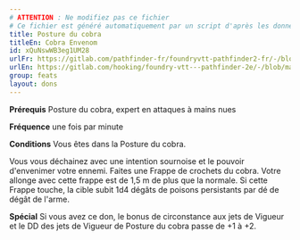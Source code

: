 ```yaml
---
# ATTENTION : Ne modifiez pas ce fichier
# Ce fichier est généré automatiquement par un script d'après les données du module Foundry VTT officiel et de sa traduction
title: Posture du cobra
titleEn: Cobra Envenom
id: xQuNswWB3eg1UM28
urlFr: https://gitlab.com/pathfinder-fr/foundryvtt-pathfinder2-fr/-/blob/master/data/feats/xQuNswWB3eg1UM28.htm
urlEn: https://gitlab.com/hooking/foundry-vtt---pathfinder-2e/-/blob/master/packs/data/feats.db/cobra-envenom.json
group: feats
layout: dons
---
```

**Prérequis** <a class="entity-link" data-pack="pf2e.feats-srd" data-id="AkV4Jyllo6nlK2Sl" draggable="true">Posture du cobra</a>, expert en attaques à mains nues

**Fréquence** une fois par minute

**Conditions** Vous êtes dans la Posture du cobra.

Vous vous déchainez avec une intention sournoise et le pouvoir d'envenimer votre ennemi. Faites une <a class="entity-link" data-pack="pf2e.actionspf2e" data-id="VjxZFuUXrCU94MWR" draggable="true"> Frappe</a> de crochets du cobra. Votre allonge avec cette frappe est de 1,5 m de plus que la normale. Si cette Frappe touche, la cible subit <a class="inline-roll roll" data-mode="roll" data-flavor="persistent poison" data-formula="1d4" title="persistent poison"><i class="fas fa-dice-d20"></i>1d4</a> dégâts de poisons persistants par dé de dégât de l'arme.

**Spécial** Si vous avez ce don, le bonus de circonstance aux jets de Vigueur et le DD des jets de Vigueur de Posture du cobra passe de +1 à +2.


